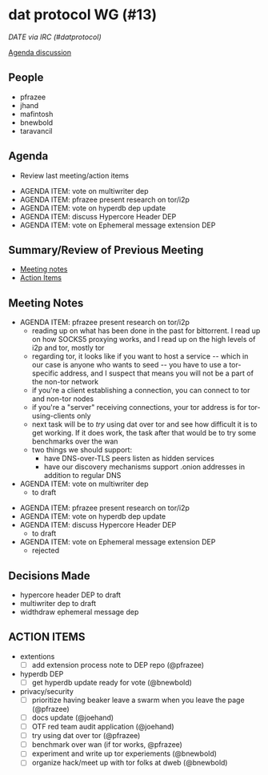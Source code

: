 # dat protocol WG (#13)

*DATE via IRC (#datprotocol)*

[Agenda discussion](https://github.com/datprotocol/working-group/issues/25)

## People

* pfrazee
* jhand
* mafintosh
* bnewbold
* taravancil

## Agenda

* Review last meeting/action items
- AGENDA ITEM: vote on multiwriter dep
- AGENDA ITEM: pfrazee present research on tor/i2p
- AGENDA ITEM: vote on hyperdb dep update
- AGENDA ITEM: discuss Hypercore Header DEP
- AGENDA ITEM: vote on Ephemeral message extension DEP

## Summary/Review of Previous Meeting

* [Meeting notes](https://github.com/datprotocol/working-group/blob/master/meeting-notes/12-20June2018.md)
* [Action Items](https://github.com/datprotocol/working-group/issues/26)

## Meeting Notes

* AGENDA ITEM: pfrazee present research on tor/i2p
    * reading up on what has been done in the past for bittorrent. I read up on how SOCKS5 proxying works, and I read up on the high levels of i2p and tor, mostly tor
    * regarding tor, it looks like if you want to host a service -- which in our case is anyone who wants to seed -- you have to use a tor-specific address, and I suspect that means you will not be a part of the non-tor network
    *  if you're a client establishing a connection, you can connect to tor and non-tor nodes
    * if you're a "server" receiving connections, your tor address is for tor-using-clients only
    * next task will be to *try* using dat over tor and see how difficult it is to get working. If it does work, the task after that would be to try some benchmarks over the wan
    * two things we should support:
        * have DNS-over-TLS peers listen as hidden services
        * have our discovery mechanisms support .onion addresses in addition to regular DNS
* AGENDA ITEM: vote on multiwriter dep
    * to draft
- AGENDA ITEM: pfrazee present research on tor/i2p
- AGENDA ITEM: vote on hyperdb dep update
- AGENDA ITEM: discuss Hypercore Header DEP
    - to draft
- AGENDA ITEM: vote on Ephemeral message extension DEP
    - rejected


## Decisions Made

* hypercore header DEP to draft
* multiwriter dep to draft
* widthdraw ephemeral message dep

## ACTION ITEMS

* extentions
  - [ ] add extension process note to DEP repo (@pfrazee)
* hyperdb DEP
  - [ ] get hyperdb update ready for vote (@bnewbold)
* privacy/security
  - [ ] prioritize having beaker leave a swarm when you leave the page (@pfrazee)
  - [ ] docs update (@joehand)
  - [ ] OTF red team audit application (@joehand)
  - [ ] try using dat over tor (@pfrazee)
  - [ ] benchmark over wan (if tor works, @pfrazee)
  - [ ] experiment and write up tor experiements (@bnewbold)
  - [ ] organize hack/meet up with tor folks at dweb (@bnewbold)
